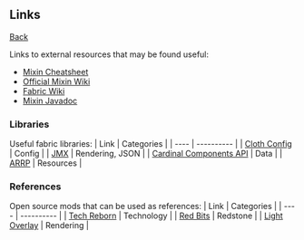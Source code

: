 ## Links
[Back](/README.md)

Links to external resources that may be found useful:
* [Mixin Cheatsheet](https://github.com/2xsaiko/mixin-cheatsheet/blob/master/README.md)
* [Official Mixin Wiki](https://github.com/SpongePowered/Mixin/wiki)
* [Fabric Wiki](https://fabricmc.net/wiki)
* [Mixin Javadoc](https://jenkins.liteloader.com/view/Other/job/Mixin/javadoc/index.html)

### Libraries
Useful fabric libraries:
| Link | Categories |
| ---- | ---------- |
| [Cloth Config](https://github.com/shedaniel/cloth-config) | Config |
| [JMX](https://github.com/grondag/json-model-extensions) | Rendering, JSON |
| [Cardinal Components API](https://github.com/OnyxStudios/Cardinal-Components-API) | Data |
| [ARRP](https://github.com/Devan-Kerman/ARRP) | Resources |

### References
Open source mods that can be used as references:
| Link | Categories |
| ---- | ---------- |
| [Tech Reborn](https://github.com/TechReborn/TechReborn) | Technology |
| [Red Bits](https://github.com/magistermaks/mod-redbits) | Redstone |
| [Light Overlay](https://github.com/shedaniel/LightOverlay) | Rendering |

